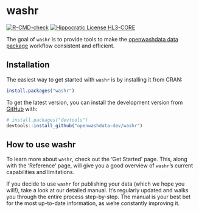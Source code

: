 
<!-- README.md is generated from README.Rmd. Please edit that file -->

# washr

<!-- badges: start -->

[![R-CMD-check](https://github.com/openwashdata-dev/washr/actions/workflows/R-CMD-check.yaml/badge.svg)](https://github.com/openwashdata-dev/washr/actions/workflows/R-CMD-check.yaml)
[![Hippocratic License
HL3-CORE](https://img.shields.io/static/v1?label=Hippocratic%20License&message=HL3-CORE&labelColor=5e2751&color=bc8c3d)](https://firstdonoharm.dev/version/3/0/core.html)

<!-- badges: end -->

The goal of `washr` is to provide tools to make the [openwashdata data
package](https://openwashdata.org/pages/gallery/data/) workflow
consistent and efficient.

## Installation

The easiest way to get started with `washr` is by installing it from
CRAN:

``` r
install.packages("washr")
```

To get the latest version, you can install the development version from
[GitHub](https://github.com/) with:

``` r
# install.packages("devtools")
devtools::install_github("openwashdata-dev/washr")
```

## How to use washr

To learn more about `washr`, check out the ‘Get Started’ page. This,
along with the ‘Reference’ page, will give you a good overview of
`washr`’s current capabilities and limitations.

If you decide to use `washr` for publishing your data (which we hope you
will!), take a look at our detailed manual. It’s regularly updated and
walks you through the entire process step-by-step. The manual is your
best bet for the most up-to-date information, as we’re constantly
improving it.
